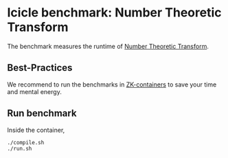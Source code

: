 # Icicle benchmark: Number Theoretic Transform

The benchmark measures the runtime of [Number Theoretic Transform](https://dev.ingonyama.com/icicle/primitives/ntt).

## Best-Practices

We recommend to run the benchmarks in [ZK-containers](../ZK-containers.md) to save your time and mental energy.

## Run benchmark

Inside the container,

```sh
./compile.sh
./run.sh
```
